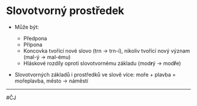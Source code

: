 # Slovotvorný prostředek

- Může být:
	- Předpona
	- Přípona
	- Koncovka tvořící nové slovo (trn -> trn-í), nikoliv tvořící nový význam 
	  (mal-ý -> mal-ému)
	- Hláskové rozdíly oproti slovotvornému základu (mod**r**ý -> mod**ř**e)

- Slovotvorných základů i prostředků ve 
  slově více: moře + plavba = mořeplavba, město -> náměstí
  
---
#ČJ 
